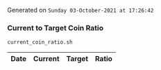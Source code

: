 Generated on `Sunday 03-October-2021 at 17:26:42`

### Current to Target Coin Ratio
`current_coin_ratio.sh`

Date|Current|Target|Ratio
---|---|---|---
